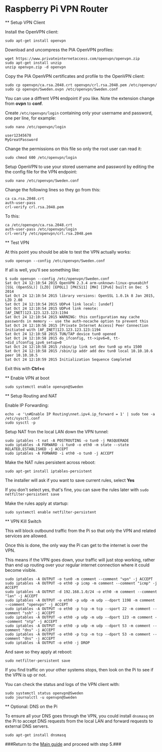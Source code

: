 # Raspberry Pi VPN Router

** Setup VPN Client

Install the OpenVPN client:

~~~
sudo apt-get install openvpn
~~~

Download and uncompress the PIA OpenVPN profiles:

~~~
wget https://www.privateinternetaccess.com/openvpn/openvpn.zip
sudo apt-get install unzip
unzip openvpn.zip -d openvpn
~~~

Copy the PIA OpenVPN certificates and profile to the OpenVPN client:

~~~
sudo cp openvpn/ca.rsa.2048.crt openvpn/crl.rsa.2048.pem /etc/openvpn/
sudo cp openvpn/Sweden.ovpn /etc/openvpn/Sweden.conf
~~~

You can use a diffrent VPN endpoint if you like. Note the extension change from **ovpn** to **conf**.

Create `/etc/openvpn/login` containing only your username and password, one per line, for example:

~~~
sudo nano /etc/openvpn/login
~~~

~~~
user12345678
MyGreatPassword
~~~

Change the permissions on this file so only the root user can read it:

~~~
sudo chmod 600 /etc/openvpn/login
~~~

Setup OpenVPN to use your stored username and password by editing the the config file for the VPN endpoint:

~~~
sudo nano /etc/openvpn/Sweden.conf
~~~

Change the following lines so they go from this:

~~~
ca ca.rsa.2048.crt
auth-user-pass
crl-verify crl.rsa.2048.pem
~~~

To this:

~~~
ca /etc/openvpn/ca.rsa.2048.crt
auth-user-pass /etc/openvpn/login
crl-verify /etc/openvpn/crl.rsa.2048.pem
~~~

** Test VPN

At this point you should be able to test the VPN actually works:

~~~
sudo openvpn --config /etc/openvpn/Sweden.conf
~~~

If all is well, you'll see something like:

~~~
$ sudo openvpn --config /etc/openvpn/Sweden.conf 
Sat Oct 24 12:10:54 2015 OpenVPN 2.3.4 arm-unknown-linux-gnueabihf [SSL (OpenSSL)] [LZO] [EPOLL] [PKCS11] [MH] [IPv6] built on Dec  5 2014
Sat Oct 24 12:10:54 2015 library versions: OpenSSL 1.0.1k 8 Jan 2015, LZO 2.08
Sat Oct 24 12:10:54 2015 UDPv4 link local: [undef]
Sat Oct 24 12:10:54 2015 UDPv4 link remote: [AF_INET]123.123.123.123:1194
Sat Oct 24 12:10:54 2015 WARNING: this configuration may cache passwords in memory -- use the auth-nocache option to prevent this
Sat Oct 24 12:10:56 2015 [Private Internet Access] Peer Connection Initiated with [AF_INET]123.123.123.123:1194
Sat Oct 24 12:10:58 2015 TUN/TAP device tun0 opened
Sat Oct 24 12:10:58 2015 do_ifconfig, tt->ipv6=0, tt->did_ifconfig_ipv6_setup=0
Sat Oct 24 12:10:58 2015 /sbin/ip link set dev tun0 up mtu 1500
Sat Oct 24 12:10:58 2015 /sbin/ip addr add dev tun0 local 10.10.10.6 peer 10.10.10.5
Sat Oct 24 12:10:59 2015 Initialization Sequence Completed
~~~

Exit this with **Ctrl+c**

** Enable VPN at boot

~~~
sudo systemctl enable openvpn@Sweden
~~~

** Setup Routing and NAT

Enable IP Forwarding:

~~~
echo -e '\n#Enable IP Routing\nnet.ipv4.ip_forward = 1' | sudo tee -a /etc/sysctl.conf
sudo sysctl -p
~~~

Setup NAT fron the local LAN down the VPN tunnel:

~~~
sudo iptables -t nat -A POSTROUTING -o tun0 -j MASQUERADE
sudo iptables -A FORWARD -i tun0 -o eth0 -m state --state RELATED,ESTABLISHED -j ACCEPT
sudo iptables -A FORWARD -i eth0 -o tun0 -j ACCEPT
~~~

Make the NAT rules persistent across reboot:

~~~
sudo apt-get install iptables-persistent
~~~

The installer will ask if you want to save current rules, select **Yes**

If you don't select yes, that's fine, you can save the rules later with `sudo netfilter-persistent save`

Make the rules apply at startup:

~~~
sudo systemctl enable netfilter-persistent
~~~

** VPN Kill Switch

This will block outbound traffic from the Pi so that only the VPN and related services are allowed.

Once this is done, the only way the Pi can get to the internet is over the VPN.

This means if the VPN goes down, your traffic will just stop working, rather than end up routing over your regular internet connection where it could become visible.

~~~
sudo iptables -A OUTPUT -o tun0 -m comment --comment "vpn" -j ACCEPT
sudo iptables -A OUTPUT -o eth0 -p icmp -m comment --comment "icmp" -j ACCEPT
sudo iptables -A OUTPUT -d 192.168.1.0/24 -o eth0 -m comment --comment "lan" -j ACCEPT
sudo iptables -A OUTPUT -o eth0 -p udp -m udp --dport 1198 -m comment --comment "openvpn" -j ACCEPT
sudo iptables -A OUTPUT -o eth0 -p tcp -m tcp --sport 22 -m comment --comment "ssh" -j ACCEPT
sudo iptables -A OUTPUT -o eth0 -p udp -m udp --dport 123 -m comment --comment "ntp" -j ACCEPT
sudo iptables -A OUTPUT -o eth0 -p udp -m udp --dport 53 -m comment --comment "dns" -j ACCEPT
sudo iptables -A OUTPUT -o eth0 -p tcp -m tcp --dport 53 -m comment --comment "dns" -j ACCEPT
sudo iptables -A OUTPUT -o eth0 -j DROP
~~~

And save so they apply at reboot:

~~~
sudo netfilter-persistent save
~~~

If you find traffic on your other systems stops, then look on the Pi to see if the VPN is up or not.

You can check the status and logs of the VPN client with:

~~~
sudo systemctl status openvpn@Sweden
sudo journalctl -u openvpn@Sweden
~~~

** Optional: DNS on the Pi

To ensure all your DNS goes through the VPN, you could install `dnsmasq` on the Pi to accept DNS requests from the local LAN and forward requests to external DNS servers.

~~~
sudo apt-get install dnsmasq
~~~

###Return to the [Main guide](https://github.com/mcfrojd/PiVPN-Seedbox) and proceed with step 5.###
